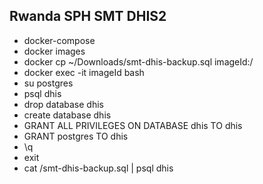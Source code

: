 ## Rwanda SPH SMT DHIS2

- docker-compose
- docker images
- docker cp ~/Downloads/smt-dhis-backup.sql imageId:/
- docker exec -it imageId bash
- su postgres
- psql dhis
- drop database dhis
- create database dhis
- GRANT ALL PRIVILEGES ON DATABASE dhis TO dhis
- GRANT postgres TO dhis
- \q
- exit
- cat /smt-dhis-backup.sql  | psql dhis

